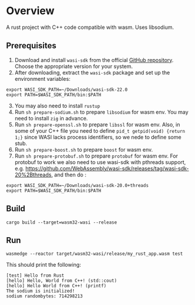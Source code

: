 # Overview

A rust project with C++ code compatible with wasm. Uses libsodium.

## Prerequisites 


1. Download and install `wasi-sdk` from the official [GitHub repository](https://github.com/WebAssembly/wasi-sdk/releases). Choose the appropriate version for your system.
2. After downloading, extract the `wasi-sdk` package and set up the environment variables:
```
export WASI_SDK_PATH=~/Downloads/wasi-sdk-22.0
export PATH=$WASI_SDK_PATH/bin:$PATH
```
3. You may also need to install `rustup`
4. Run `sh prepare-sodium.sh` to prepare `libsodium` for wasm env. You may need to install `zig` in advance.
5. Run `sh prepare-openssl.sh` to prepare `libssl` for wasm env. Also, in some of your C++ file you need to define `pid_t getpid(void) {return 1;}` since WASI lacks process identifiers, so we nede to define some stub.
6. Run `sh prepare-boost.sh` to prepare `boost` for wasm env.
7. Run `sh prepare-protobuf.sh` to prepare `protobuf` for wasm env. For protobuf to work we also need to use wasi-sdk with pthreads support, e.g. https://github.com/WebAssembly/wasi-sdk/releases/tag/wasi-sdk-20%2Bthreads, and then do :
```
export WASI_SDK_PATH=~/Downloads/wasi-sdk-20.0+threads
export PATH=$WASI_SDK_PATH/bin:$PATH
```

## Build

```
cargo build --target=wasm32-wasi --release
```

## Run 

```
wasmedge --reactor target/wasm32-wasi/release/my_rust_app.wasm test
```

This should print the following:

```
[test] Hello from Rust
[hello] Hello, World from C++! (std::cout)
[hello] Hello World from C++! (printf)
The sodium is initialized!
sodium randombytes: 714298213
```